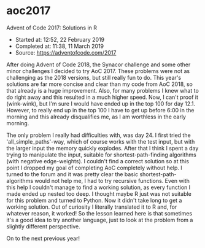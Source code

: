 # aoc2017
Advent of Code 2017: Solutions in R

- Started at: 12:52, 22 February 2019
- Completed at: 11:38, 11 March 2019
- Source: https://adventofcode.com/2017

After doing Advent of Code 2018, the Synacor challenge and some other minor challenges I decided to try AoC 2017. These problems were not as challenging as the 2018 versions, but still really fun to do. This year's solutions are far more concise and clear than my code from AoC 2018, so that already is a huge improvement. Also, for many problems I knew what to do right away and this resulted in a much higher speed. Now, I can't proof it (wink-wink), but I'm sure I would have ended up in the top 100 for day 12.1. However, to really end up in the top 100 I have to get up before 6:00 in the morning and this already disqualifies me, as I am worthless in the early morning. 

The only problem I really had difficulties with, was day 24. I first tried the 'all_simple_paths'-way, which of course works with the test input, but with the larger input the memory quickly explodes. After that I think I spent a day trying to manipulate the input, suitable for shortest-path-finding algorithms (with negative edge-weights). I couldn't find a correct solution so at this point I dropped my goal of completing AoC completely without help. I turned to the forum and it was pretty clear the basic shortest-path-algorithms would not help me, I had to try recursive functions. Even with this help I couldn't manage to find a working solution, as every function I made ended up nested too deep. I thought maybe R just was not suitable for this problem and turned to Python. Now it didn't take long to get a working solution. Out of curiosity I literally translated it to R and, for whatever reason, it worked! So the lesson learned here is that sometimes it's a good idea to try another language, just to look at the problem from a slightly different perspective.  

On to the next previous year!
